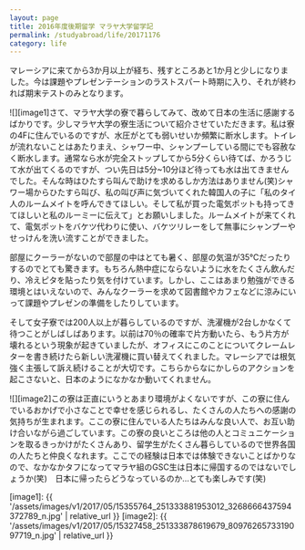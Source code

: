 ```yaml
---
layout: page
title: 2016年度後期留学 マラヤ大学留学記
permalink: /studyabroad/life/20171176
category: life
---
```


マレーシアに来てから3か月以上が経ち、残すところあと1か月と少しになりました。今は課題やプレゼンテーションのラストスパート時期に入り、それが終われば期末テストのみとなります。

![][image1]さて、マラヤ大学の寮で暮らしてみて、改めて日本の生活に感謝するばかりです。少しマラヤ大学の寮生活について紹介させていただきます。私は寮の4Fに住んでいるのですが、水圧がとても弱いせいか頻繁に断水します。トイレが流れないことはあたりまえ、シャワー中、シャンプーしている間にでも容赦なく断水します。通常なら水が完全ストップしてから5分くらい待てば、かろうじて水が出てくるのですが、つい先日は5分~10分ほど待っても水は出てきませんでした。そんな時はひたすら叫んで助けを求めるしか方法はありません(笑)シャワー場からひたすら叫び、私の叫び声に気づいてくれた韓国人の子に「私のタイ人のルームメイトを呼んできてほしい。そして私が買った電気ポットも持ってきてほしいと私のルーミーに伝えて」とお願いしました。ルームメイトが来てくれて、電気ポットをバケツ代わりに使い、バケツリレーをして無事にシャンプーやせっけんを洗い流すことができました。

部屋にクーラーがないので部屋の中はとても暑く、部屋の気温が35℃だったりするのでとても驚きます。もちろん熱中症にならないように水をたくさん飲んだり、冷えピタを貼ったり気を付けています。しかし、ここはあまり勉強ができる環境とはいえないので、みんなクーラーを求めて図書館やカフェなどに涼みにいって課題やプレゼンの準備をしたりしています。

そして女子寮では200人以上が暮らしているのですが、洗濯機が2台しかなくて待つことがしばしばあります。以前は70％の確率で片方動いたら、もう片方が壊れるという現象が起きていましたが、オフィスにこのことについてクレームレターを書き続けたら新しい洗濯機に買い替えてくれました。マレーシアでは根気強く主張して訴え続けることが大切です。こちらからなにかしらのアクションを起こさないと、日本のようになかなか動いてくれません。

![][image2]この寮は正直にいうとあまり環境がよくないですが、この寮に住んでいるおかげで小さなことで幸せを感じられるし、たくさんの人たちへの感謝の気持ちが生まれます。ここの寮に住んでいる人たちはみんな良い人で、お互い助け合いながら過ごしています。この寮の良いところは他の人とコミュニケーションを取るきっかけがたくさんあり、留学生がたくさん暮らしているので世界各国の人たちと仲良くなれます。ここでの経験は日本では体験できないことばかりなので、なかなかタフになってマラヤ組のGSC生は日本に帰国するのではないでしょうか(笑)　日本に帰ったらどうなっているのか…とても楽しみです(笑)

[image1]: {{ '/assets/images/v1/2017/05/15355764_251333881953012_3268666437594372789_n.jpg' | relative_url }}
[image2]: {{ '/assets/images/v1/2017/05/15327458_251333878619679_8097626573319097719_n.jpg' | relative_url }}
